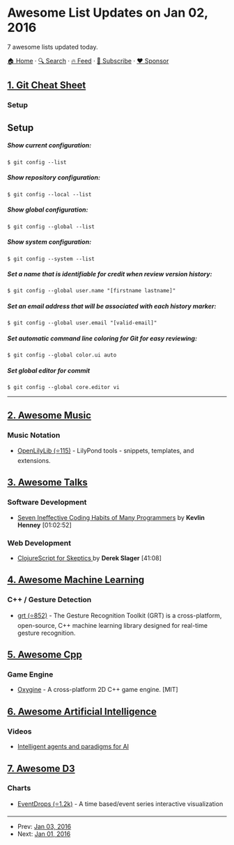 # Awesome List Updates on Jan 02, 2016

7 awesome lists updated today.

[🏠 Home](/README.md) · [🔍 Search](https://www.trackawesomelist.com/search/) · [🔥 Feed](https://www.trackawesomelist.com/rss.xml) · [📮 Subscribe](https://trackawesomelist.us17.list-manage.com/subscribe?u=d2f0117aa829c83a63ec63c2f&id=36a103854c) · [❤️  Sponsor](https://github.com/sponsors/theowenyoung)



## [1. Git Cheat Sheet](/content/arslanbilal/git-cheat-sheet/README.md)

### Setup

## Setup

##### Show current configuration:

    $ git config --list

##### Show repository configuration:

    $ git config --local --list

##### Show global configuration:

    $ git config --global --list

##### Show system configuration:

    $ git config --system --list

##### Set a name that is identifiable for credit when review version history:

    $ git config --global user.name "[firstname lastname]"

##### Set an email address that will be associated with each history marker:

    $ git config --global user.email "[valid-email]"

##### Set automatic command line coloring for Git for easy reviewing:

    $ git config --global color.ui auto

##### Set global editor for commit

    $ git config --global core.editor vi

<hr>

## [2. Awesome Music](/content/ciconia/awesome-music/README.md)

### Music Notation

*   [OpenLilyLib (⭐115)](https://github.com/openlilylib/snippets/) - LilyPond tools - snippets, templates, and extensions.

## [3. Awesome Talks](/content/JanVanRyswyck/awesome-talks/README.md)

### Software Development

*   [Seven Ineffective Coding Habits of Many Programmers](https://vimeo.com/97329157) by **Kevlin Henney** \[01:02:52]

### Web Development

*   [ClojureScript for Skeptics ](https://www.youtube.com/watch?v=gsffg5xxFQI) by **Derek Slager** \[41:08]

## [4. Awesome Machine Learning](/content/josephmisiti/awesome-machine-learning/README.md)

### C++ / Gesture Detection

*   [grt (⭐852)](https://github.com/nickgillian/grt) - The Gesture Recognition Toolkit (GRT) is a cross-platform, open-source, C++ machine learning library designed for real-time gesture recognition.

## [5. Awesome Cpp](/content/fffaraz/awesome-cpp/README.md)

### Game Engine

*   [Oxygine](http://oxygine.org/) - A cross-platform 2D C++ game engine. \[MIT]

## [6. Awesome Artificial Intelligence](/content/owainlewis/awesome-artificial-intelligence/README.md)

### Videos

*   [Intelligent agents and paradigms for AI](https://youtu.be/7o2GzSj86e8?t=3457)

## [7. Awesome D3](/content/wbkd/awesome-d3/README.md)

### Charts

*   [EventDrops (⭐1.2k)](https://github.com/marmelab/EventDrops) - A time based/event series interactive visualization

---

- Prev: [Jan 03, 2016](/content/2016/01/03/README.md)
- Next: [Jan 01, 2016](/content/2016/01/01/README.md)